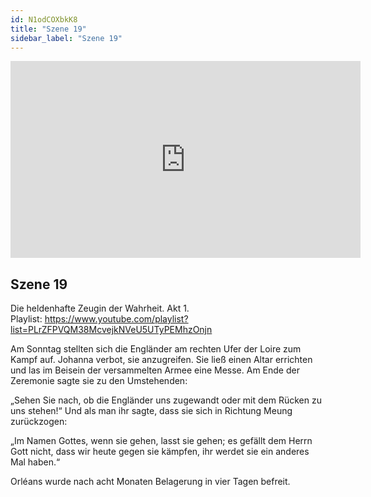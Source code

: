 ```yaml
---
id: N1odCOXbkK8
title: "Szene 19"
sidebar_label: "Szene 19"
---
```


<div class="video-float-container">
  <iframe
    width="560"
    height="315"
    src="https://www.youtube.com/embed/N1odCOXbkK8"
    title="YouTube video player"
    frameborder="0"
    allow="accelerometer; autoplay; clipboard-write; encrypted-media; gyroscope; picture-in-picture; web-share"
    referrerpolicy="strict-origin-when-cross-origin"
    allowfullscreen
  ></iframe>
</div>

## Szene 19

Die heldenhafte Zeugin der Wahrheit. Akt 1.   
Playlist: https://www.youtube.com/playlist?list=PLrZFPVQM38McvejkNVeU5UTyPEMhzOnjn 

Am Sonntag stellten sich die Engländer am rechten Ufer der Loire zum Kampf auf. Johanna verbot, sie anzugreifen. Sie ließ einen Altar errichten und las im Beisein der versammelten Armee eine Messe. Am Ende der Zeremonie sagte sie zu den Umstehenden:

„Sehen Sie nach, ob die Engländer uns zugewandt oder mit dem Rücken zu uns stehen!“ Und als man ihr sagte, dass sie sich in Richtung Meung zurückzogen:

„Im Namen Gottes, wenn sie gehen, lasst sie gehen; es gefällt dem Herrn Gott nicht, dass wir heute gegen sie kämpfen, ihr werdet sie ein anderes Mal haben.“

Orléans wurde nach acht Monaten Belagerung in vier Tagen befreit.
